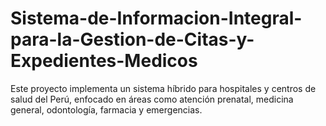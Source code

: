 # Sistema-de-Informacion-Integral-para-la-Gestion-de-Citas-y-Expedientes-Medicos
Este proyecto implementa un sistema híbrido para hospitales y centros de salud del Perú, enfocado en áreas como atención prenatal, medicina general, odontología, farmacia y emergencias.
